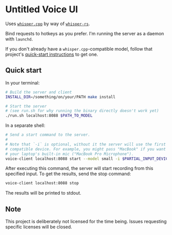 # Untitled Voice UI

Uses [`whisper.cpp`](https://github.com/ggerganov/whisper.cpp) by way of [`whisper-rs`](https://github.com/tazz4843/whisper-rs).

Bind requests to hotkeys as you prefer. I'm running the server as a daemon with `launchd`.

If you don't already have a `whisper.cpp`-compatible model, follow that project's [quick-start instructions](https://github.com/ggerganov/whisper.cpp#quick-start) to get one.

## Quick start

In your terminal:

```sh
# Build the server and client
INSTALL_DIR=/something/on/your/PATH make install

# Start the server
# (see run.sh for why running the binary directly doesn't work yet)
./run.sh localhost:8088 $PATH_TO_MODEL
```

In a separate shell:

```sh
# Send a start command to the server.
#
# Note that `-i` is optional, without it the server will use the first
# compatible device. For example, you might pass "MacBook" if you want to use
# your laptop's built-in mic ("MacBook Pro Microphone").
voice-client localhost:8088 start --model small -i $PARTIAL_INPUT_DEVICE_NAME
```

After executing this command, the server will start recording from this specified input. To get the results, send the stop command:

```sh
voice-client localhost:8088 stop
```

The results will be printed to stdout.

## Note

This project is deliberately not licensed for the time being. Issues requesting specific licenses will be closed.
